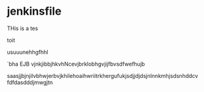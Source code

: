 # jenkinsfile
THis is a tes 


toit 

usuuunehhgfhhl


`bha
EJB vjnkjibbjhkvhNcevjbrklobhgvjijfbvsdfwefhujb

saasjjbjnjilvbhwjerbvjkhilehoaihwriitrkhergufukjsdjjdjdsjnlnnkmhjsdsnhddcvfdfdasdddjmwgjtn
